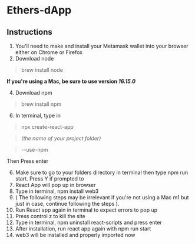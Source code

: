 # Ethers-dApp


## Instructions

1. You'll need to make and install your Metamask wallet into your browser either on Chrome or Firefox
2. Download node 
  > brew install node
   
   **If you're using a Mac, be sure to use version  _16.15.0_**
  
4. Download npm
  > brew install npm


6. In terminal, type in 
  > npx create-react-app
    
  > *(the name of your project folder)* 
  
  > --use-npm
   
   Then Press enter
  
6. Make sure to go to your folders directory in terminal then type npm run start. Press Y if prompted to
7. React App will pop up in browser
8. Type in terminal, npm install web3
9. ( The following steps may be irrelevant if you're not using a Mac m1 but just in case, continue following the steps ).
10. Run React app again in terminal to expect errors to pop up
11. Press control z to kill the site
12. Type in terminal, npm uninstall react-scripts and press enter 
13. After installation, run react app again with npm run start
14. web3 will be installed and properly imported now    
